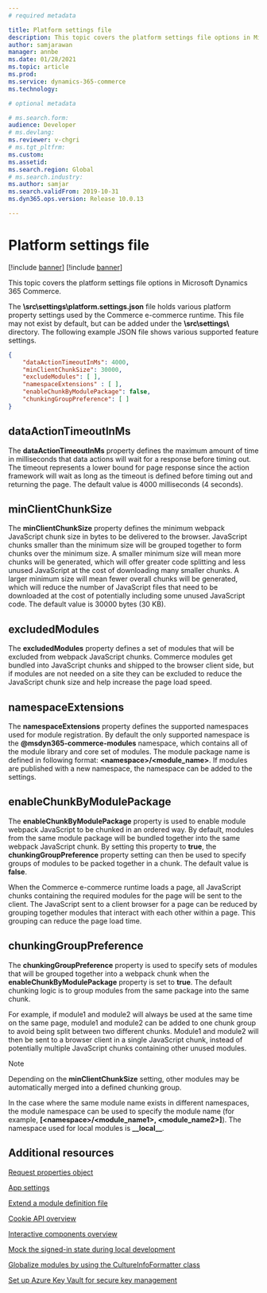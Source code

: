 ```yaml
---
# required metadata

title: Platform settings file
description: This topic covers the platform settings file options in Microsoft Dynamics 365 Commerce.
author: samjarawan
manager: annbe
ms.date: 01/28/2021
ms.topic: article
ms.prod: 
ms.service: dynamics-365-commerce
ms.technology: 

# optional metadata

# ms.search.form: 
audience: Developer
# ms.devlang: 
ms.reviewer: v-chgri
# ms.tgt_pltfrm: 
ms.custom: 
ms.assetid: 
ms.search.region: Global
# ms.search.industry: 
ms.author: samjar
ms.search.validFrom: 2019-10-31
ms.dyn365.ops.version: Release 10.0.13

---
```


# Platform settings file

[!include [banner](../includes/banner.md)]
[!include [banner](../includes/preview-banner.md)]

This topic covers the platform settings file options in Microsoft Dynamics 365 Commerce.

The **\src\settings\platform.settings.json** file holds various platform property settings used by the Commerce e-commerce runtime. This file may not exist by default, but can be added under the **\src\settings\\** directory. The following example JSON file shows various supported feature settings.

```json
{
    "dataActionTimeoutInMs": 4000,
    "minClientChunkSize": 30000,
    "excludeModules": [ ],
    "namespaceExtensions" : [ ],
    "enableChunkByModulePackage": false,
    "chunkingGroupPreference": [ ] 
}
```

## dataActionTimeoutInMs

The **dataActionTimeoutInMs** property defines the maximum amount of time in milliseconds that data actions will wait for a response before timing out. The timeout represents a lower bound for page response since the action framework will wait as long as the timeout is defined before timing out and returning the page. The default value is 4000 milliseconds (4 seconds).

## minClientChunkSize

The **minClientChunkSize** property defines the minimum webpack JavaScript chunk size in bytes to be delivered to the browser. JavaScript chunks smaller than the minimum size will be grouped together to form chunks over the minimum size. A smaller minimum size will mean more chunks will be generated, which will offer greater code splitting and less unused JavaScript at the cost of downloading many smaller chunks. A larger minimum size will mean fewer overall chunks will be generated, which will reduce the number of JavaScript files that need to be downloaded at the cost of potentially including some unused JavaScript code. The default value is 30000 bytes (30 KB).

## excludedModules

The **excludedModules** property defines a set of modules that will be excluded from webpack JavaScript chunks. Commerce modules get bundled into JavaScript chunks and shipped to the browser client side, but if modules are not needed on a site they can be excluded to reduce the JavaScript chunk size and help increase the page load speed.

## namespaceExtensions

The **namespaceExtensions** property defines the supported namespaces used for module registration. By default the only supported namespace is the **@msdyn365-commerce-modules** namespace, which contains all of the module library and core set of modules. The module package name is defined in following format: **\<namespace\>\/\<module_name\>**. If modules are published with a new namespace, the namespace can be added to the settings.

## enableChunkByModulePackage

The **enableChunkByModulePackage** property is used to enable module webpack JavaScript to be chunked in an ordered way. By default, modules from the same module package will be bundled together into the same webpack JavaScript chunk. By setting this property to **true**, the **chunkingGroupPreference** property setting can then be used to specify groups of modules to be packed together in a chunk. The default value is **false**.

When the Commerce e-commerce runtime loads a page, all JavaScript chunks containing the required modules for the page will be sent to the client. The JavaScript sent to a client browser for a page can be reduced by grouping together modules that interact with each other within a page. This grouping can reduce the page load time.

## chunkingGroupPreference

The **chunkingGroupPreference** property is used to specify sets of modules that will be grouped together into a webpack chunk when the **enableChunkByModulePackage** property is set to **true**. The default chunking logic is to group modules from the same package into the same chunk. 
    
For example, if module1 and module2 will always be used at the same time on the same page, module1 and module2 can be added to one chunk group to avoid being split between two different chunks. Module1 and module2 will then be sent to a browser client in a single JavaScript chunk, instead of potentially multiple JavaScript chunks containing other unused modules.  

> [!NOTE]
> Depending on the **minClientChunkSize** setting, other modules may be automatically merged into a defined chunking group.

In the case where the same module name exists in different namespaces, the module namespace can be used to specify the module name (for example, **[\<namespace\>\/<module_name1\>, \<module_name2\>]**). The namespace used for local modules is **\_\_local\_\_**. 

## Additional resources

[Request properties object](request-properties-object.md)

[App settings](app-settings.md)

[Extend a module definition file](extend-module-definition.md)

[Cookie API overview](cookie-api-overview.md)

[Interactive components overview](interactive-components.md)

[Mock the signed-in state during local development](mock-sign-in.md)

[Globalize modules by using the CultureInfoFormatter class](globalize-modules.md)

[Set up Azure Key Vault for secure key management](set-up-key-vault.md)

